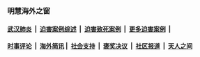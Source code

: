 
### 明慧海外之窗

####  [武汉肺炎](indexes/365.md?t=02281000) &nbsp;|&nbsp;  [迫害案例综述](indexes/328.md?t=02281000) &nbsp;|&nbsp; [迫害致死案例](indexes/277.md?t=02281000)  &nbsp;|&nbsp; [更多迫害案例](indexes/81.md?t=02281000)  &nbsp;|&nbsp; 
####  [时事评论](indexes/19.md?t=02281000) &nbsp;|&nbsp; [海外简讯](indexes/245.md?t=02281000)&nbsp;|&nbsp;  [社会支持](indexes/140.md?t=02281000) &nbsp;|&nbsp; [褒奖决议](indexes/282.md?t=02281000) &nbsp;|&nbsp; [社区报道](indexes/91.md?t=02281000)  &nbsp;|&nbsp; [天人之间](indexes/78.md?t=02281000) 

